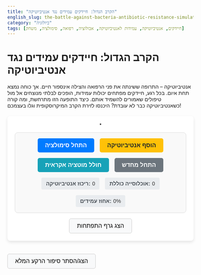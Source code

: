 ```yaml
---
title: "הקרב הגדול: חיידקים עמידים נגד אנטיביוטיקה"
english_slug: the-battle-against-bacteria-antibiotic-resistance-simulator
category: "ביולוגיה"
tags: [חיידקים, אנטיביוטיקה, עמידות לאנטיביוטיקה, אבולוציה, רפואה, סימולציה, משחק]
---
```

# הקרב הגדול: חיידקים עמידים נגד אנטיביוטיקה

אנטיביוטיקה – התרופה ששינתה את פני הרפואה והצילה אינספור חיים. אך כוחה נמצא תחת איום. בכל רגע, חיידקים מפתחים יכולות עמידות, הופכים לבלתי מנוצחים אל מול טיפולים שאמורים להשמיד אותם. כיצד התופעה הזו מתרחשת, ומה קורה כשאנטיביוטיקה כבר לא עובדת? היכנסו לזירת הקרב המיקרוסקופית וגלו בעצמכם!

<div id="app-container">
    <canvas id="bacteriaCanvas" width="700" height="450"></canvas>
    <div id="controls">
        <button id="startPauseBtn" class="control-btn primary">התחל סימולציה</button>
        <button id="addAntibioticBtn" class="control-btn warning">הוסף אנטיביוטיקה</button>
        <button id="addMutationBtn" class="control-btn info">חולל מוטציה אקראית</button>
         <button id="resetBtn" class="control-btn secondary">התחל מחדש</button>
        <div class="stats-panel">
            <label>ריכוז אנטיביוטיקה:</label>
            <span id="antibioticLevelDisplay" class="stat-value">0</span>
        </div>
        <div class="stats-panel">
            <label>אוכלוסייה כוללת:</label>
            <span id="populationDisplay" class="stat-value">0</span>
        </div>
        <div class="stats-panel">
            <label>אחוז עמידים:</label>
            <span id="resistantDisplay" class="stat-value">0%</span>
        </div>
    </div>
    <canvas id="graphCanvas" width="700" height="200"></canvas>
    <button id="toggleGraphBtn" class="toggle-btn">הצג גרף התפתחות</button>
</div>

<button id="toggleExplanationBtn" class="toggle-btn explanation-toggle">הצג/הסתר סיפור הרקע המלא</button>

<div id="explanation">
    <h2>הקרב הגדול: מאחורי הקלעים של הסימולציה</h2>

    <p>הסימולציה שלפניכם ממחישה את אחד האתגרים הגדולים ביותר של הרפואה המודרנית: עמידות לאנטיביוטיקה. כדי להבין לעומק את מה שראיתם מתרחש על המסך, בואו נצלול לפרטים:</p>

    <h3>מי הם החיידקים ולמה הם גורמים למחלות?</h3>
    חיידקים הם יצורים חד-תאיים זעירים שחיים בכל מקום - באוויר, במים, באדמה, ואפילו בתוכנו. רובם המוחלט ידידותיים ואף חיוניים לקיומנו (חשבו על חיידקי המעיים שעוזרים לעיכול!), אבל מיעוט קטן מהם הם "רעים". חיידקים פתוגניים (גורמי מחלות) פולשים לגוף, פוגעים בתאים שלנו, משחררים רעלים או מעוררים תגובה דלקתית שגורמת לנו להרגיש חולים. הם אחראים למחלות כמו דלקת ריאות, דלקות גרון, זיהומי עור ועוד.

    <h3>איך אנטיביוטיקה נכנסת לתמונה?</h3>
    אנטיביוטיקה היא נשק רב עוצמה נגד חיידקים. היא פועלת על ידי שיבוש תהליכים חיוניים לחיידק, כמו בניית דופן התא שלו, יצירת החלבונים שהוא צריך כדי לתפקד, או שכפול החומר התורשתי שלו. חשוב לזכור: אנטיביוטיקה יעילה רק נגד חיידקים! היא לא עוזרת נגד מחלות ויראליות כמו שפעת או הצטננות.

    <h3>אז מהי עמידות לאנטיביוטיקה?</h3>
    זוהי היכולת של חיידק לשרוד ולהתרבות גם כשהוא חשוף לאנטיביוטיקה שאמורה לחסל אותו. במצב כזה, הזיהום החיידקי ממשיך להתפשט בגוף למרות הטיפול, והופך להיות קשה, ואף בלתי אפשרי, לריפוי עם אותה אנטיביוטיקה.

    <h3>איך חיידקים הופכים לעמידים?</h3>
    לחיידקים יש כמה טריקים גנטיים שמאפשרים להם לפתח עמידות:
    <ol>
        <li>**מוטציות פתע:** בדומה לכל יצור חי, גם חיידקים עוברים מוטציות אקראיות ב-DNA שלהם כשהם מתרבים. רוב המוטציות לא משנות דבר, אבל לעיתים נדירות, מוטציה אחת קטנה יכולה להקנות לחיידק יכולת הישרדות חדשה, למשל: לשנות את צורת "המנעול" שהאנטיביוטיקה מנסה לפתוח, לדעת לפרק את האנטיביוטיקה עצמה, או לשנות את דופן התא כך שהאנטיביוטיקה לא תוכל לחדור פנימה.</li>
        <li>**העברת גנים אקספרס:** חיידקים לא חייבים לחכות למוטציה משלהם; הם יכולים פשוט "לקבל בירושה" או "לשאול" גנים של עמידות מחיידקים אחרים שכבר עמידים! זה קורה בכמה דרכים מדהימות:
            <ul>
                <li>**קוניוגציה:** שני חיידקים מתחברים במין "גשר" ומעבירים ביניהם מקטעי DNA קטנים ועגולים שנקראים פלסמידים, שלעיתים נושאים גנים של עמידות.</li>
                <li>**טרנספורמציה:** חיידק אוסף מקטעי DNA "חופשיים" שנמצאים בסביבה שלו (למשל מחיידק אחר שמת והתפרק) ומשלב אותם ב-DNA שלו.</li>
                <li>**טרנסדוקציה:** וירוסים מיוחדים שתוקפים חיידקים (בקטריופאג'ים) יכולים בטעות "לארוז" בתוכם פיסות DNA חיידקי (כולל גני עמידות) ולהעביר אותן לחיידק אחר כשהם מדביקים אותו.</li>
            </ul>
            תהליכים אלו מאפשרים לעמידות להתפשט במהירות מדהימה בין חיידקים שונים ואפילו בין מיני חיידקים שונים!</li>
    </ol>

    <h3>הברירה הטבעית בפעולה: איך אנטיביוטיקה מאיצה את התהליך?</h3>
    כאן נכנס הלחץ האבולוציוני לתמונה, בדיוק כפי שראיתם בסימולציה:
    <ol>
        <li>כשאנו נוטלים אנטיביוטיקה, היא פועלת כמו "מסננת".</li>
        <li>היא הורגת ביעילות את רוב החיידקים הרגישים שגרמו לזיהום.</li>
        <li>אבל אם באוכלוסיית החיידקים המקורית היו במקרה כמה חיידקים בודדים שהיו עמידים (בזכות מוטציה ספונטנית או גן עמידות שרכשו בעבר), הם שורדים את המתקפה.</li>
        <li>עם רוב המתחרים מחוץ לתמונה, החיידקים העמידים ששרדו מוצאים שטח פנוי ומתחילים להתרבות בקצב מסחרר.</li>
        <li>תוך זמן קצר, אוכלוסיית החיידקים הופכת מורכבת כמעט כולה מחיידקים עמידים.</li>
    </ol>
    זו הסיבה שכל כך חשוב להשתמש באנטיביוטיקה נכון: ליטול אותה רק כשצריך (נגד חיידקים, לא נגד וירוסים!), במינון הנכון, ולהשלים את כל מהלך הטיפול. טיפול קטוע או במינון נמוך מדי עלול להרוג רק את החיידקים הכי פחות עמידים, ולהשאיר "נבחרת" קטנה אך חזקה של עמידים יותר שישרדו ויתרבו.

    <h3>מדוע עמידות לאנטיביוטיקה היא בעיה עולמית חמורה?</h3>
    זוהי סכנה מיידית לבריאות של כולנו. ככל שיותר חיידקים הופכים עמידים ליותר סוגי אנטיביוטיקה, כך הופך קשה יותר (ולעיתים בלתי אפשרי) לטפל בזיהומים שבעבר היו שגרתיים. זיהומים קלים יחסית יכולים להפוך למסכני חיים. זה משפיע במיוחד על אוכלוסיות בסיכון כמו קשישים, תינוקות, אנשים עם מערכת חיסון מוחלשת, חולי סרטן, וחולים שעברו ניתוחים גדולים. עמידות לאנטיביוטיקה מאיימת על עצם היכולת שלנו לבצע הליכים רפואיים רבים שמסתמכים על היכולת לשלוט בזיהומים חיידקיים.

    <h3>מה אנו יכולים לעשות כדי לנצח בקרב?</h3>
    המאבק דורש מאמץ משולב של כולם:
    <ul>
        <li>**שימוש מושכל באנטיביוטיקה:** רק כשיש צורך אמיתי בזיהום חיידקי, בהתאם למרשם רופא, ובשום אופן לא נגד וירוסים! תמיד להשלים את כל ימי הטיפול.</li>
        <li>**מניעת זיהומים:** היגיינה בסיסית (שטיפת ידיים!), חיסונים שמונעים מחלות, היגיינה במזון ובמים.</li>
        <li>**מחקר ופיתוח:** מדענים וחברות תרופות חייבים לפתח בדחיפות סוגי אנטיביוטיקה חדשים ומנגנוני טיפול חלופיים.</li>
        <li>**ניטור ובקרה:** מעקב אחר התפשטות זני חיידקים עמידים.</li>
        <li>**שימוש אחראי בבעלי חיים:** צמצום השימוש באנטיביוטיקה בחקלאות ובחיות משק.</li>
        <li>**חינוך ומודעות:** לוודא שכולם מבינים את הבעיה ואת חשיבות השימוש הנכון באנטיביוטיקה.</li>
    </ul>
    רק על ידי פעולה משותפת נוכל להבטיח שהאנטיביוטיקה תישאר כלי יעיל לטיפול בזיהומים חיידקיים גם בעתיד.
</div>

<script>
    const canvas = document.getElementById('bacteriaCanvas');
    const ctx = canvas.getContext('2d');
    const graphCanvas = document.getElementById('graphCanvas');
    const graphCtx = graphCanvas.getContext('2d');
    const startPauseBtn = document.getElementById('startPauseBtn');
    const addAntibioticBtn = document.getElementById('addAntibioticBtn');
    const addMutationBtn = document.getElementById('addMutationBtn');
    const resetBtn = document.getElementById('resetBtn'); // Added reset button
    const antibioticLevelDisplay = document.getElementById('antibioticLevelDisplay');
    const populationDisplay = document.getElementById('populationDisplay');
    const resistantDisplay = document.getElementById('resistantDisplay');
    const toggleExplanationBtn = document.getElementById('toggleExplanationBtn');
    const explanationDiv = document.getElementById('explanation');
    const toggleGraphBtn = document.getElementById('toggleGraphBtn');

    const BAC_RADIUS = 3; // Radius of bacteria circle
    const MAX_BACTERIA = 4000; // Increased limit for slightly larger population
    const INITIAL_POPULATION = 800; // Increased initial population
    const INITIAL_RESISTANT_PERCENT = 1; // Start with a small percentage
    const SENSITIVE_COLOR = '#5cb85c'; // Green
    const RESISTANT_COLOR = '#d9534f'; // Red
    const DYING_COLOR = '#f0ad4e'; // Orange for dying
    const ANTIBIOTIC_KILL_PROB_SENSITIVE = 0.08; // Probability of sensitive bacteria dying per step *at max antibiotic*
    const ANTIBIOTIC_KILL_PROB_RESISTANT = 0.008; // Probability of resistant bacteria dying per step *at max antibiotic* (low)
    const REPRODUCTION_PROB = 0.004; // Probability of a bacterium reproducing per step (if space)
    const ANTIBIOTIC_DECAY_RATE = 0.0015; // Rate at which antibiotic concentration decreases per step
    const MUTATION_RATE_ON_CLICK_PERCENT = 2; // Percentage of sensitive bacteria to mutate on button click
    const MAX_ANTIBIOTIC_LEVEL = 100; // Max level for antibiotic slider/display
    const DYING_DURATION = 30; // Number of steps a bacterium stays in dying state

    let bacteria = [];
    let isRunning = false;
    let antibioticLevel = 0; // 0 to MAX_ANTIBIOTIC_LEVEL
    let stepCount = 0;

    // Graph data
    const graphData = {
        total: [],
        resistant: [] // Storing resistant count directly now
    };
    const MAX_GRAPH_POINTS = 350; // Increased graph points
    const GRAPH_UPDATE_INTERVAL = 8; // Update graph every X steps

    class Bacteria {
        constructor(x, y, isResistant = false) {
            this.x = x;
            this.y = y;
            this.isResistant = isResistant;
            this.color = isResistant ? RESISTANT_COLOR : SENSITIVE_COLOR;
            this.lifespan = 0; // Age tracking for reproduction and potential death
            this.isDying = false;
            this.dyingTimer = 0; // Timer for dying animation
            this.opacity = 1;
            this.dx = (Math.random() - 0.5) * 0.5; // Initial small movement
            this.dy = (Math.random() - 0.5) * 0.5;
        }

        draw() {
            ctx.fillStyle = this.isDying ? DYING_COLOR : this.color;
            ctx.globalAlpha = this.opacity; // Apply opacity for dying animation
            ctx.beginPath();
            ctx.arc(this.x, this.y, BAC_RADIUS, 0, Math.PI * 2);
            ctx.fill();
            ctx.globalAlpha = 1; // Reset opacity
        }

        update() {
            if (this.isDying) {
                this.dyingTimer++;
                this.opacity = 1 - (this.dyingTimer / DYING_DURATION); // Fade out
                if (this.dyingTimer >= DYING_DURATION) {
                    // Mark for removal
                    return false; // Indicate this bacterium should be removed
                }
                 // Continue subtle movement while dying
                this.x += this.dx;
                this.y += this.dy;
            } else {
                this.lifespan++;

                // Movement (random walk with slight momentum)
                this.dx += (Math.random() - 0.5) * 0.8; // Add random impulse
                this.dy += (Math.random() - 0.5) * 0.8;
                 // Limit speed
                const speed = Math.sqrt(this.dx * this.dx + this.dy * this.dy);
                const maxSpeed = 2; // Increased max speed slightly
                if (speed > maxSpeed) {
                    this.dx = (this.dx / speed) * maxSpeed;
                    this.dy = (this.dy / speed) * maxSpeed;
                }

                this.x += this.dx;
                this.y += this.dy;

                // Keep within bounds and bounce
                if (this.x < 0) { this.x = 0; this.dx *= -1; }
                if (this.x > canvas.width) { this.x = canvas.width; this.dx *= -1; }
                if (this.y < 0) { this.y = 0; this.dy *= -1; }
                if (this.y > canvas.height) { this.y = canvas.height; this.dy *= -1; }


                // Attempt to reproduce
                // Reproduce less often at max population
                const currentReproductionProb = bacteria.length < MAX_BACTERIA * 0.9 ? REPRODUCTION_PROB : REPRODUCTION_PROB * 0.5;

                if (this.lifespan > 50 && Math.random() < currentReproductionProb && bacteria.length < MAX_BACTERIA) {
                     // Simple reproduction: create a new bacterium nearby
                    const newBacX = this.x + (Math.random() - 0.5) * BAC_RADIUS * 3; // Spawn closer
                    const newBacY = this.y + (Math.random() - 0.5) * BAC_RADIUS * 3;
                     // Ensure new bacterium is within bounds (approx)
                    const clampedX = Math.max(0, Math.min(canvas.width, newBacX));
                    const clampedY = Math.max(0, Math.min(canvas.height, newBacY));

                     // Child inherits resistance. Lifespan starts low.
                    bacteria.push(new Bacteria(clampedX, clampedY, this.isResistant));
                    this.lifespan = 0; // Reset lifespan after reproducing
                }
            }
             return true; // Indicate bacterium is alive or still dying
        }

        checkAntibioticEffect() {
            if (this.isDying || antibioticLevel <= 0) return false;

            const effectMultiplier = antibioticLevel / MAX_ANTIBIOTIC_LEVEL;
            const killProb = this.isResistant ?
                ANTIBIOTIC_KILL_PROB_RESISTANT * effectMultiplier :
                ANTIBIOTIC_KILL_PROB_SENSITIVE * effectMultiplier;

            if (Math.random() < killProb) {
                this.isDying = true;
                this.dyingTimer = 0;
                this.color = DYING_COLOR; // Change color immediately
                this.opacity = 1; // Start fade from full opacity
                // Give it a slight final push animation? Optional.
                 this.dx = (Math.random() - 0.5) * 1;
                 this.dy = (Math.random() - 0.5) * 1;
                return true; // Indicate it started dying
            }
            return false; // Not killed by antibiotic this step
        }
    }

    function initSimulation() {
        bacteria = [];
        const numResistant = Math.floor(INITIAL_POPULATION * (INITIAL_RESISTANT_PERCENT / 100));
        const numSensitive = INITIAL_POPULATION - numResistant;

        for (let i = 0; i < numSensitive; i++) {
            bacteria.push(new Bacteria(
                Math.random() * canvas.width,
                Math.random() * canvas.height,
                false
            ));
        }
        for (let i = 0; i < numResistant; i++) {
            bacteria.push(new Bacteria(
                Math.random() * canvas.width,
                Math.random() * canvas.height,
                true
            ));
        }
        antibioticLevel = 0;
        stepCount = 0;
        graphData.total = [];
        graphData.resistant = [];
        updateStats();
        drawGraph(); // Draw initial empty graph or first point
        drawSimulation();
         if(isRunning) { // Restart animation loop if it was running
             isRunning = false; // Stop previous loop first
             startPauseBtn.textContent = 'התחל סימולציה';
             // Allow user to click start manually or uncomment below
             // isRunning = true;
             // startPauseBtn.textContent = 'השהה סימולציה';
             // requestAnimationFrame(updateSimulation);
         } else {
             startPauseBtn.textContent = 'התחל סימולציה';
         }
    }

    function drawSimulation() {
        ctx.clearRect(0, 0, canvas.width, canvas.height);

        // Add a subtle antibiotic visualization if level is high
        if (antibioticLevel > 10) {
            ctx.fillStyle = `rgba(240, 173, 78, ${antibioticLevel / MAX_ANTIBIOTIC_LEVEL * 0.15})`; // Subtle orange overlay
            ctx.fillRect(0, 0, canvas.width, canvas.height);
        }

        bacteria.forEach(bac => bac.draw());
    }

    function updateSimulation() {
        if (!isRunning) return;

        stepCount++;

        // Decay antibiotic level
        if (antibioticLevel > 0) {
            antibioticLevel -= ANTIBIOTIC_DECAY_RATE * MAX_ANTIBIOTIC_LEVEL;
            if (antibioticLevel < 0) antibioticLevel = 0;
        }

        // Update bacteria positions, apply antibiotic effect, and filter dead/fully faded bacteria
        bacteria.forEach(bac => bac.checkAntibioticEffect()); // Check for kills FIRST
        bacteria = bacteria.filter(bac => bac.update()); // Update position/state, filter out those that finished dying

        updateStats();
        updateGraph();
        drawSimulation();
        requestAnimationFrame(updateSimulation);
    }

    function updateStats() {
        const total = bacteria.length;
        const resistantCount = bacteria.filter(bac => bac.isResistant && !bac.isDying).length; // Count only alive resistant
        const sensitiveCount = bacteria.filter(bac => !bac.isResistant && !bac.isDying).length; // Count only alive sensitive

        const resistantPercent = total > 0 ? (resistantCount / total) * 100 : 0;

        populationDisplay.textContent = total;
        resistantDisplay.textContent = `${resistantPercent.toFixed(1)}%`;
        antibioticLevelDisplay.textContent = `${antibioticLevel.toFixed(0)}`; // Round antibiotic display
    }

    function updateGraph() {
         if (stepCount % GRAPH_UPDATE_INTERVAL === 0) {
            const total = bacteria.length;
            const resistantCount = bacteria.filter(bac => bac.isResistant && !bac.isDying).length;

            graphData.total.push(total);
            graphData.resistant.push(resistantCount); // Store raw resistant count

            // Keep graph points limited
            if (graphData.total.length > MAX_GRAPH_POINTS) {
                graphData.total.shift();
                graphData.resistant.shift();
            }
            drawGraph();
        }
    }

    function drawGraph() {
        graphCtx.clearRect(0, 0, graphCanvas.width, graphCanvas.height);

        // Draw background grid/lines
        graphCtx.strokeStyle = '#eee'; // Lighter grid
        graphCtx.lineWidth = 1;
        // Horizontal lines (optional)
        // for(let i=0; i<=10; i++) {
        //     const y = graphCanvas.height - (i/10) * graphCanvas.height;
        //     graphCtx.beginPath();
        //     graphCtx.moveTo(0, y);
        //     graphCtx.lineTo(graphCanvas.width, y);
        //     graphCtx.stroke();
        // }


        // Draw axes
        graphCtx.strokeStyle = '#ccc';
        graphCtx.beginPath();
        graphCtx.moveTo(0, graphCanvas.height); // X-axis
        graphCtx.lineTo(graphCanvas.width, graphCanvas.height);
        graphCtx.moveTo(0, 0); // Y-axis
        graphCtx.lineTo(0, graphCanvas.height);
        graphCtx.stroke();

        // Draw data
        const dataLength = graphData.total.length;
        if (dataLength < 2) return;

        const xStep = graphCanvas.width / (MAX_GRAPH_POINTS - 1); // X-scaling based on max points
        const maxPopScale = MAX_BACTERIA * 1.1; // Scale Y slightly above max pop for padding

        // Draw Total Population
        graphCtx.strokeStyle = '#337ab7'; // Blue
        graphCtx.lineWidth = 2; // Thicker line
        graphCtx.beginPath();
        graphCtx.moveTo(0, graphCanvas.height - (graphData.total[0] / maxPopScale) * graphCanvas.height);
        for (let i = 1; i < dataLength; i++) {
            const x = (MAX_GRAPH_POINTS - dataLength + i) * xStep; // Align points to the right
            const y = graphCanvas.height - (graphData.total[i] / maxPopScale) * graphCanvas.height;
            graphCtx.lineTo(x, y);
        }
        graphCtx.stroke();

        // Draw Resistant Population (count)
        graphCtx.strokeStyle = RESISTANT_COLOR; // Red
        graphCtx.lineWidth = 2; // Thicker line
        graphCtx.beginPath();
        graphCtx.moveTo(0, graphCanvas.height - (graphData.resistant[0] / maxPopScale) * graphCanvas.height);
        for (let i = 1; i < dataLength; i++) {
             const x = (MAX_GRAPH_POINTS - dataLength + i) * xStep; // Align points to the right
            const y = graphCanvas.height - (graphData.resistant[i] / maxPopScale) * graphCanvas.height;
            graphCtx.lineTo(x, y);
        }
        graphCtx.stroke();

         // Add Y-axis labels (simplified)
        graphCtx.fillStyle = '#000';
        graphCtx.font = '10px Arial';
        graphCtx.fillText(MAX_BACTERIA, 5, 15);
        graphCtx.fillText(0, 5, graphCanvas.height - 5);
        // Add legend
        graphCtx.fillStyle = '#337ab7';
        graphCtx.fillText('אוכלוסייה כוללת', graphCanvas.width - 100, 15);
         graphCtx.fillStyle = RESISTANT_COLOR;
        graphCtx.fillText('חיידקים עמידים', graphCanvas.width - 100, 30);

         // Optional: Add X-axis indicator (time/steps)
         graphCtx.fillStyle = '#000';
         graphCtx.fillText('זמן (צעדי סימולציה)', graphCanvas.width / 2 - 50, graphCanvas.height - 5);
    }


    startPauseBtn.addEventListener('click', () => {
        isRunning = !isRunning;
        startPauseBtn.textContent = isRunning ? 'השהה סימולציה' : 'המשך סימולציה';
        if (isRunning) {
            requestAnimationFrame(updateSimulation);
        }
    });

    addAntibioticBtn.addEventListener('click', () => {
        antibioticLevel = MAX_ANTIBIOTIC_LEVEL; // Set to max level
         // Optional: add visual pulse to canvas border or background for a moment
         canvas.style.transition = 'border-color 0.2s ease-in-out';
         canvas.style.borderColor = DYING_COLOR;
         setTimeout(() => {
             canvas.style.borderColor = '#000';
             canvas.style.transition = '';
         }, 500);
    });

    addMutationBtn.addEventListener('click', () => {
        const sensitiveBacteria = bacteria.filter(bac => !bac.isResistant && !bac.isDying);
        const numToMutate = Math.floor(sensitiveBacteria.length * (MUTATION_RATE_ON_CLICK_PERCENT / 100));
        let mutatedCount = 0;

        // Shuffle sensitive bacteria to mutate random ones
        const shuffledSensitive = sensitiveBacteria.sort(() => 0.5 - Math.random());

        for (let i = 0; i < numToMutate && i < shuffledSensitive.length; i++) {
            const bac = shuffledSensitive[i];
            if (bac) {
                bac.isResistant = true;
                bac.color = RESISTANT_COLOR;
                // Optional: Add a temporary visual cue to highlight mutation
                 // bac.isPulsing = true; // Need to add this property and handle in draw/update
                 mutatedCount++;
            }
        }
        console.log(`Mutated ${mutatedCount} bacteria`); // Debugging
        updateStats(); // Update display immediately after mutation
    });

    resetBtn.addEventListener('click', () => {
        initSimulation();
    });


    toggleExplanationBtn.addEventListener('click', () => {
        const isVisible = explanationDiv.style.display !== 'none';
        explanationDiv.style.display = isVisible ? 'none' : 'block';
        toggleExplanationBtn.textContent = isVisible ? 'הצג סיפור הרקע המלא' : 'הסתר סיפור הרקע המלא';
         // Optional: smooth toggle with CSS
         // explanationDiv.style.transition = 'opacity 0.5s ease-in-out';
         // explanationDiv.style.opacity = isVisible ? 0 : 1;
         // if (!isVisible) explanationDiv.style.display = 'block';
         // setTimeout(() => {
         //     if (isVisible) explanationDiv.style.display = 'none';
         // }, 500);
    });

     toggleGraphBtn.addEventListener('click', () => {
        const isVisible = graphCanvas.style.display !== 'none';
        graphCanvas.style.display = isVisible ? 'none' : 'block';
        toggleGraphBtn.textContent = isVisible ? 'הצג גרף התפתחות' : 'הסתר גרף התפתחות';
         // Optional: smooth toggle with CSS
         // graphCanvas.style.transition = 'opacity 0.5s ease-in-out';
         // graphCanvas.style.opacity = isVisible ? 0 : 1;
         // if (!isVisible) graphCanvas.style.display = 'block';
         // setTimeout(() => {
         //     if (isVisible) graphCanvas.style.display = 'none';
         // }, 500);
    });


    // Initial setup
    initSimulation();

</script>

<style>
    #app-container {
        display: flex;
        flex-direction: column;
        align-items: center;
        font-family: 'Arial', sans-serif;
        background-color: #ffffff; /* Clean background */
        padding: 20px;
        border-radius: 8px;
        box-shadow: 0 4px 8px rgba(0, 0, 0, 0.1);
        max-width: 740px; /* Match canvas width + padding */
        margin: 20px auto;
        box-sizing: border-box;
    }

    #bacteriaCanvas {
        border: 2px solid #333; /* Stronger border */
        background-color: #e9f7ef; /* Pleasant light green */
        box-shadow: inset 0 0 8px rgba(0,0,0,0.05); /* Subtle inner shadow */
        border-radius: 5px;
    }

    #graphCanvas {
        border: 1px solid #ccc;
        margin-top: 20px; /* Increased margin */
        display: none; /* Initial state hidden */
        background-color: #fdfdfd; /* Light graph background */
        border-radius: 5px;
    }

    #controls {
        margin-top: 20px; /* Increased margin */
        display: flex;
        flex-wrap: wrap;
        gap: 15px; /* Increased gap */
        justify-content: center;
        align-items: center;
        padding: 15px; /* Increased padding */
        border: 1px solid #ddd; /* Lighter border */
        border-radius: 8px; /* More rounded corners */
        background-color: #f9f9f9; /* Subtle background */
        width: 100%; /* Take full width */
        box-sizing: border-box;
    }

    .control-btn {
        padding: 10px 20px; /* Larger padding */
        font-size: 1rem; /* Standard size */
        cursor: pointer;
        border: none;
        border-radius: 5px; /* More rounded */
        transition: background-color 0.2s ease, transform 0.1s ease; /* Smooth transitions */
        font-weight: bold;
    }

    .control-btn:hover {
        transform: translateY(-1px); /* Slight lift effect */
    }
    .control-btn:active {
         transform: translateY(0); /* Press effect */
         opacity: 0.9;
    }


    .primary {
        background-color: #007bff; /* Bootstrap primary blue */
        color: white;
    }
     .primary:hover {
        background-color: #0056b3;
    }

    .warning {
        background-color: #ffc107; /* Bootstrap warning yellow */
        color: #212529; /* Dark text for contrast */
    }
     .warning:hover {
        background-color: #e0a800;
    }

    .info {
        background-color: #17a2b8; /* Bootstrap info cyan */
        color: white;
    }
     .info:hover {
        background-color: #138496;
    }

     .secondary {
        background-color: #6c757d; /* Bootstrap secondary gray */
        color: white;
    }
     .secondary:hover {
        background-color: #545b62;
    }


    .stats-panel {
        display: flex;
        align-items: center;
        background-color: #e9ecef; /* Light gray background */
        padding: 8px 12px;
        border-radius: 4px;
         font-size: 0.9rem;
    }

    .stats-panel label {
        font-weight: bold;
        margin-right: 5px;
        color: #495057; /* Dark gray text */
    }

    .stat-value {
        font-weight: normal;
        color: #333;
    }

    #toggleExplanationBtn, #toggleGraphBtn {
        padding: 10px 20px;
        font-size: 1rem;
        cursor: pointer;
        border: 1px solid #ccc;
        border-radius: 5px;
        background-color: #f8f9fa; /* Light neutral background */
        margin-top: 15px; /* Space above toggles */
        transition: background-color 0.2s ease;
    }

     .toggle-btn:hover {
        background-color: #e2e6ea; /* Slightly darker on hover */
    }

     .explanation-toggle {
         margin-bottom: 10px; /* Space below explanation toggle */
     }


    #explanation {
        display: none; /* Initial state hidden */
        margin-top: 20px;
        border-top: 1px solid #eee; /* Lighter border */
        padding-top: 20px;
        line-height: 1.7; /* Improved readability */
        color: #333; /* Darker text */
    }

    #explanation h2, #explanation h3 {
        color: #0056b3; /* Consistent with primary button */
        margin-top: 25px; /* More space above headings */
        margin-bottom: 10px;
         border-bottom: 1px solid #eee; /* Subtle underline */
         padding-bottom: 5px;
    }

     #explanation h2 {
         font-size: 1.8rem;
     }
      #explanation h3 {
         font-size: 1.4rem;
         color: #495057;
     }


    #explanation p, #explanation ul, #explanation ol {
        margin-bottom: 15px; /* More space below paragraphs/lists */
    }

     #explanation ul, #explanation ol {
         padding-left: 25px; /* Increased padding */
     }

     #explanation li {
         margin-bottom: 8px; /* Space between list items */
     }

     #explanation ul li:before { /* Simple custom bullet */
        content: "• ";
        color: #007bff;
        font-weight: bold;
        display: inline-block;
        width: 1em;
        margin-left: -1em;
     }

     #explanation ol li:before { /* Adjust ol numbering style if needed */
         font-weight: bold;
         margin-right: 5px;
     }

     /* Responsive adjustments (basic) */
     @media (max-width: 768px) {
         #app-container {
             padding: 15px;
             margin: 10px auto;
         }
         #bacteriaCanvas, #graphCanvas {
             width: 100%; /* Make canvases responsive */
             height: auto; /* Maintain aspect ratio approx */
         }
         #controls {
             gap: 10px;
             padding: 10px;
         }
         .control-btn, .toggle-btn {
             padding: 8px 15px;
             font-size: 0.9rem;
         }
          .stats-panel {
             padding: 6px 10px;
              font-size: 0.8rem;
         }
     }


</style>
```